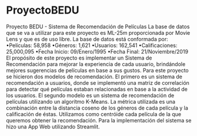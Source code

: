 # ProyectoBEDU
Proyecto BEDU - Sistema de Recomendación de Películas
La base de datos que se va a utilizar para este proyecto es ML-25m proporcionada por Movie Lens y que es de uso libre. 
La base de datos está conformada por:
•Películas: 58,958
•Géneros: 1,621
•Usuarios: 162,541
•Calificaciones: 25,000,095
•Fecha Inicio: 09/Enero/1995
•Fecha Final: 21/Noviembre/2019
El propósito de este proyecto es implementar un Sistema de Recomendación para mejorar la experiencia de cada usuario, brindándole mejores sugerencias de películas en base a 
sus gustos.
Para este proyecto se hicieron dos modelos de recomendación.
El primero es un sistema de recomendación a usuarios, donde se implementó una matriz de correlación para detectar qué películas estaban relacionadas en base a la actividad 
de los usuarios.
El segundo modelo es un sistema de recomendación de películas utilizando un algorítmo K-Means. La métrica utilizada es una combinación entre la distancia coseno de los géneros 
de cada película y la calificación de éstas. Utilizamos como centróide cada película de la que queremos obtener la recomendación.
Para la implementación del sistema se hizo una App Web utilizando Streamlit.
